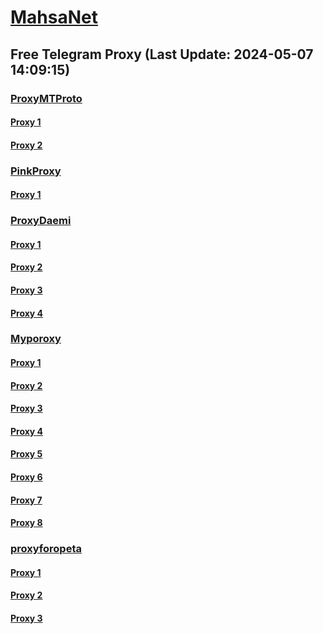 
# [MahsaNet](https://t.me/mahsa_net)
## Free Telegram Proxy (Last Update: 2024-05-07 14:09:15)
### [ProxyMTProto](https://t.me/ProxyMTProto)
#### [Proxy 1](tg://proxy?server=sabadataanalysis.com.rahman.ac.ir.tajhizara.com.2zaar.net.puadhesive.net.dani-goo.ir.tiravel.com.nojavanee.ir.mesleabkhordan.com.sadrarayaneh.com.azmonsara.ir.politek.ir.muscleclothes.ir.bo-nyadmostazafan.ir.golestanuast.ac.ir.golsorkhrestaurant.website.&port=443&secret=3dpBFlW2hP6Hq_WOwiNeKBY%3D)
#### [Proxy 2](tg://proxy?server=pressfestival.ir.sandbad--shop.ir.sabadataanalysis.com.pishebazar.ir.mig-at.ir.abcabc.ir.waterfounda-ti-on.org.ipdaco.com.shiksho.com.skywindow--modern.ir.sepanoac.ir.23055.ir.drazarfar.com.daryayenour.com.khabiran.net.hr4u.ir.golsorkhrestaurant.website&port=443&secret=eeda411655b684fe87abf58ec2235e28167765622e62616c652e6972)
### [PinkProxy](https://t.me/PinkProxy)
#### [Proxy 1](tg://proxy?server=46.4.208.73&port=43&secret=7usdlNqn4DRFl-dWoftucFRiaXNjb3R0aS55ZWt0YW5ldC5jb20=)
### [ProxyDaemi](https://t.me/ProxyDaemi)
#### [Proxy 1](tg://proxy?server=www.irtopservice.ir&port=45567&secret=ee1603010200010001fc030386e24c3add76616e2e6e616a76612e636f6d6375726c)
#### [Proxy 2](tg://proxy?server=cloudflare.com.nokia.com.co.uk.do_yo.want_to.clash_with.this.www.microsoft.com.there_is_no.place_like.localhost.www.bing.com.count_with_me.cyou.net.digikala.com.msn.com.bsi.ir.enamad.now_sudo.again_to_fight.everyone.i_am.the_internet.razianeh-boran.sbs.&port=2040&secret=FpABAiIBhwH8AwOG42xL3Q%3D%3D)
#### [Proxy 3](tg://proxy?server=cloudflare.com.nokia.com.co.uk.do_yo.want_to.clash_with.this.www.microsoft.com.there_is_no.place_like.localhost.www.bing.com.count_with_me.cyou.net.digikala.com.msn.com.bsi.ir.enamad.now_sudo.again_to_fight.everyone.i_am.the_internet.razianeh-boran.sbs.&port=2040&secret=FpABAiIBhwH8AwOG42xL3Q%3D%3D)
#### [Proxy 4](tg://proxy?server=www.irtopservice.ir&port=45567&secret=ee1603010200010001fc030386e24c3add76616e2e6e616a76612e636f6d6375726c)
### [Myporoxy](https://t.me/Myporoxy)
#### [Proxy 1](tg://proxy?server=cloudflare.nokia.net.co.uk.do_yo.want_to.clash_with.this.www.microsoft.com.there_is_no.place_like.localhost.www.bing.com.count_with_me.cyou.net.digikala.com.msn.com.bsi.ir.enamad.ir.now_sud.again_to_fight.everyone.i_am.the_internet.perado-cars.pw.&port=000000000000000000000000000000000000000000000000000000000000000000000000000001201&secret=FpABAiIBhwH8AwOG42xL3QPQ)
#### [Proxy 2](tg://proxy?server=cloudflare.nokia.com.co.uk.do_yo.want_to.clash_with.this.www.microsoft.com.there_is_no.place_like.localhost.www.bing.com.count_with_me.cyou.net.digikala.com.msn.com.bsi.ir.enamad.ir.now_sud.again_to_fight.everyone.i_am.the_internet.dont-forget.pw.&port=3443&secret=FpABAiIBhwH8AwOG42xL3Q==)
#### [Proxy 3](tg://proxy?server=cloudflare.nokia.net.co.uk.do_yo.want_to.clash_with.this.www.microsoft.com.there_is_no.place_like.localhost.www.bing.com.count_with_me.cyou.net.digikala.com.msn.com.bsi.ir.enamad.ir.now_sud.again_to_fight.everyone.i_am.the_internet.perado-cars.pw.&port=000000000000000000000000000000000000000000000000000000000000000000000000000001201&secret=FpABAiIBhwH8AwOG42xL3QPQ)
#### [Proxy 4](tg://proxy?server=cloudflare.nokia.net.co.uk.do_yo.want_to.clash_with.this.www.microsoft.com.there_is_no.place_like.localhost.www.bing.com.count_with_me.cyou.net.digikala.com.msn.com.bsi.ir.enamad.ir.now_sud.again_to_fight.everyone.i_am.the_internet.perado-cars.pw.&port=000000000000000000000000000000000000000000000000000000000000000000000000000001201&secret=FpABAiIBhwH8AwOG42xL3QPQ)
#### [Proxy 5](tg://proxy?server=cloudflare.nokia.info.co.uk.do_yo.want_to.clash_with.this.www.microsoft.com.there_is_no.place_like.localhost.www.bing.com.count_with_me.cyou.net.digikala.com.msn.com.bsi.ir.enamad.ir.now_sud.again_to_fight.everyone.i_am.the_internet.perado-cars.pw.&port=00000000000000000000000000000000000000000000000000000000000000000000000000000006550&secret=FpABAiIBhwH8AwOG42xL3QPQ)
#### [Proxy 6](tg://proxy?server=cloudflare.nokia.uk.co.uk.do_yo.want_to.clash_with.this.www.microsoft.com.there_is_no.place_like.localhost.www.bing.com.count_with_me.cyou.net.digikala.com.msn.com.bsi.ir.enamad.ir.now_sud.again_to_fight.everyone.i_am.the_internet.borkman-dunhil.pw.&port=0000000000000000000000000000000000000000000000000000000000000000000000001201&secret=FpABAiIBhwH8AwOG42xL3QPQ)
#### [Proxy 7](tg://proxy?server=cloudflare.nokia.net.co.uk.do_yo.want_to.clash_with.this.www.microsoft.com.there_is_no.place_like.localhost.www.bing.com.count_with_me.cyou.net.digikala.com.msn.com.bsi.ir.enamad.ir.now_sud.again_to_fight.everyone.i_am.the_internet.perado-cars.pw.&port=000000000000000000000000000000000000000000000000000000000000000000000000000001201&secret=FpABAiIBhwH8AwOG42xL3QPQ)
#### [Proxy 8](tg://proxy?server=Cloudflare.Nokia.com.co.uk.do_yo.want_to.clash_with.this.www.microsoft.com.there_is_no.place_like.localhost.www.bing.com.count_with_me.cyou.net.digikala.com.msn.com.bsi.ir.enamad.ir.now_sud.again_to_fight.everyone.i_am.the_internet.areo-rotal.pw.&port=1201&secret=FpABAiIBhwH8AwOG42xL3QPQ)
### [proxyforopeta](https://t.me/proxyforopeta)
#### [Proxy 1](tg://proxy?server=89.110.70.164&port=6&secret=FgMBAgABAAH8AwOG4kw63QtY2RueWVrdGFuZXQuY29tZmFyYWthdi5jb212YW4ubmFqdmEuY29tAAAAAAAAAAAAAAAAAAAAAAAAAAAAAAAAAAA)
#### [Proxy 2](tg://proxy?server=www.irtopservice.ir&port=45567&secret=ee1603010200010001fc030386e24c3add76616e2e6e616a76612e636f6d6375726c)
#### [Proxy 3](tg://proxy?server=cloudflare.com.nokia.com.co.uk.do_yo.want_to.clash_with.this.www.microsoft.com.there_is_no.place_like.localhost.www.bing.com.count_with_me.cyou.net.digikala.com.msn.com.bsi.ir.enamad.now_sudo.again_to_fight.everyone.i_am.the_internet.razianeh-boran.sbs.&port=2040&secret=FpABAiIBhwH8AwOG42xL3Q%3D%3D)

    